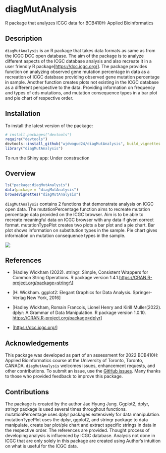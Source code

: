 
<!-- README.md is generated from README.Rmd. Please edit that file -->

# diagMutAnalysis

R package that analyzes ICGC data for BCB410H: Applied Bioinformatics

<!-- badges: start -->
<!-- badges: end -->

## Description

`diagMutAnalysis` is an R package that takes data formats as same as
from the ICGC DCC open database. The aim of the package is to analyze
different aspects of the ICGC database analysis and also recreate it in
a user friendly R package\[<https://dcc.icgc.org/>\]. The package
provides function on analyzing observed gene mutation percentage in data
as a recreation of ICGC database providing observed gene mutation
percentage in sample. Another function creates plots not existing in the
ICGC database as a different perspective to the data. Providing
information on frequency and types of cds mutations, and mutation
consequence types in a bar plot and pie chart of respective order.

## Installation

To install the latest version of the package:

``` r
# install.packages("devtools")
require("devtools")
devtools::install_github("wjdwogud24/diagMutAnalysis", build_vignettes = TRUE)
library("diagMutAnalysis")
```

To run the Shiny app: Under construction

## Overview

``` r
ls("package:diagMutAnalysis")
data(package = "diagMutAnalysis") 
browseVignettes("diagMutAnalysis")
```

`diagMutAnalysis` contains 2 functions that demonstrate analysis on ICGC
open data. The mutationPercentage function aims to recreate mutation
percentage data provided on the ICGC browser. Aim is to be able to
recreate meaningful data on ICGC browser with any data if given correct
format. mutationTypePlot creates two plots a bar plot and a pie chart.
Bar plot shows information on substitution types in the sample. Pie
chart gives information on mutation consequence types in the sample.

![](./inst/extdata/JUNG_J_A1.jpg)

## References

- \[Hadley Wickham (2022). stringr: Simple, Consistent Wrappers for
  Common String Operations. R package version
  1.4.1.https://CRAN.R-project.org/package=stringr\]

- \[H. Wickham. ggplot2: Elegant Graphics for Data Analysis.
  Springer-Verlag New York, 2016\]

- \[Hadley Wickham, Romain Francois, Lionel Henry and Kirill
  Muller(2022). dplyr: A Grammar of Data Manipulation. R package version
  1.0.10. <https://CRAN.R-project.org/package=dplyr>\]

- \[<https://dcc.icgc.org/>\]

## Acknowledgements

This package was developed as part of an assessment for 2022 BCB410H:
Applied Bioinformatics course at the University of Toronto, Toronto,
CANADA. `diagMutAnalysis` welcomes issues, enhancement requests, and
other contributions. To submit an issue, use the [GitHub
issues](https://github.com/wjdwogud24/diagMutAnalysis/issues). Many
thanks to those who provided feedback to improve this package.

## Contributions

The package is created by the author Jae Hyung Jung. Ggplot2, dplyr,
stringr package is used several times throughout functions.
mutationPercentage uses dplyr packages extensively for data
manipulation. mutationTypePlot uses the dplyr, ggplot2, and stringr
package to data manipulate, create bar plot/pie chart and extract
specific strings in data in the respective order. The references are
provided. Thought process of developing analysis is influenced by ICGC
database. Analysis not done in ICGC that are only solely in this package
are created using Author’s intuition on what is useful for the ICGC
data.
